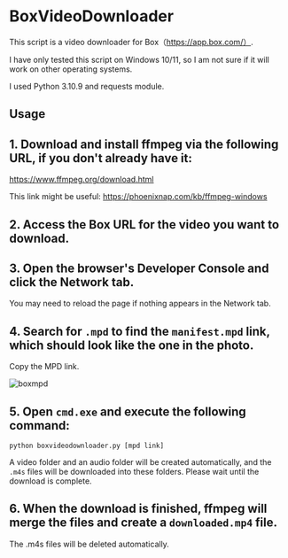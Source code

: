 # BoxVideoDownloader

This script is a video downloader for Box（https://app.box.com/）.

I have only tested this script on Windows 10/11, so I am not sure if it will work on other operating systems.

I used Python 3.10.9 and requests module.

## Usage
## 1. Download and install ffmpeg via the following URL, if you don't already have it:
https://www.ffmpeg.org/download.html

This link might be useful: https://phoenixnap.com/kb/ffmpeg-windows

## 2. Access the Box URL for the video you want to download.

## 3. Open the browser's Developer Console and click the Network tab.
You may need to reload the page if nothing appears in the Network tab.

## 4. Search for `.mpd` to find the `manifest.mpd` link, which should look like the one in the photo.

Copy the MPD link.

![boxmpd](https://github.com/user-attachments/assets/d2b77aa6-38bf-499a-be8b-54b4a8c4bebf)

## 5. Open `cmd.exe` and execute the following command:

```
python boxvideodownloader.py [mpd link]
```

A video folder and an audio folder will be created automatically, and the `.m4s` files will be downloaded into these folders. Please wait until the download is complete.

## 6. When the download is finished, ffmpeg will merge the files and create a `downloaded.mp4` file.
The .m4s files will be deleted automatically.
